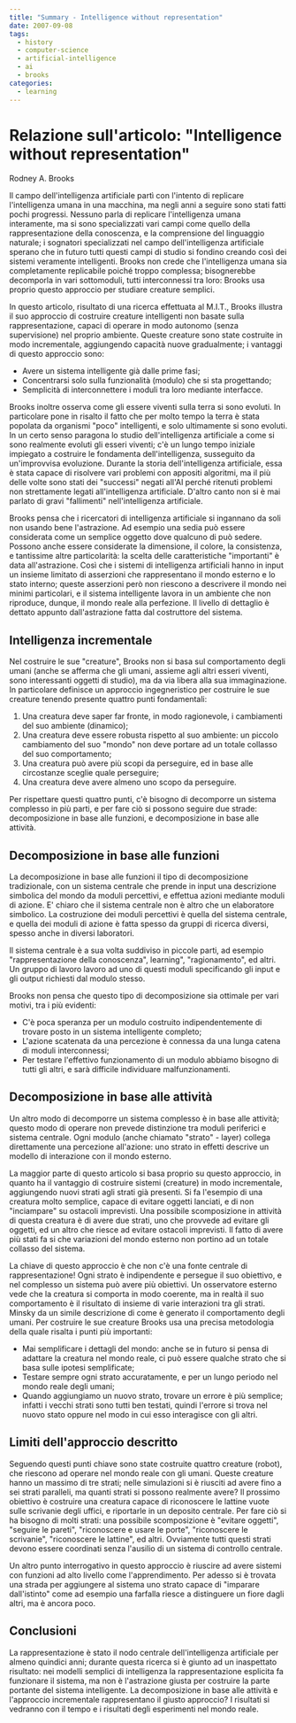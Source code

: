 ```yaml
---
title: "Summary - Intelligence without representation"
date: 2007-09-08
tags:
  - history
  - computer-science
  - artificial-intelligence
  - ai
  - brooks
categories:
  - learning
---
```


# Relazione sull'articolo: "Intelligence without representation"
Rodney A. Brooks

Il campo dell'intelligenza artificiale partì con l'intento di replicare l'intelligenza umana in una macchina, ma negli anni a seguire sono stati fatti pochi progressi. Nessuno parla di replicare l'intelligenza umana interamente, ma si sono specializzati vari campi come quello della rappresentazione della conoscenza, e la comprensione del linguaggio naturale; i sognatori specializzati nel campo dell'intelligenza artificiale sperano che in futuro tutti questi campi di studio si fondino creando così dei sistemi veramente intelligenti. Brooks non crede che l'intelligenza umana sia completamente replicabile poiché troppo complessa; bisognerebbe decomporla in vari sottomoduli, tutti interconnessi tra loro: Brooks usa proprio questo approccio per studiare creature semplici.

<!-- truncate -->

In questo articolo, risultato di una ricerca effettuata al M.I.T., Brooks illustra il suo approccio di costruire creature intelligenti non basate sulla rappresentazione, capaci di operare in modo autonomo (senza supervisione) nel proprio ambiente. Queste creature sono state costruite in modo incrementale, aggiungendo capacità nuove gradualmente; i vantaggi di questo approccio sono:

* Avere un sistema intelligente già dalle prime fasi;
* Concentrarsi solo sulla funzionalità (modulo) che si sta progettando;
* Semplicità di interconnettere i moduli tra loro mediante interfacce.

Brooks inoltre osserva come gli essere viventi sulla terra si sono evoluti. In particolare pone in risalto il fatto che per molto tempo la terra è stata popolata da organismi "poco" intelligenti, e solo ultimamente si sono evoluti. In un certo senso paragona lo studio dell'intelligenza artificiale a come si sono realmente evoluti gli esseri viventi; c'è un lungo tempo iniziale impiegato a costruire le fondamenta dell'intelligenza, susseguito da un'improvvisa evoluzione. Durante la storia dell'intelligenza artificiale, essa è stata capace di risolvere vari problemi con appositi algoritmi, ma il più delle volte sono stati dei "successi" negati all'AI perché ritenuti problemi non strettamente legati all'intelligenza artificiale. D'altro canto non si è mai parlato di gravi "fallimenti" nell'intelligenza artificiale.

Brooks pensa che i ricercatori di intelligenza artificiale si ingannano da soli non usando bene l'astrazione. Ad esempio una sedia può essere considerata come un semplice oggetto dove qualcuno di può sedere. Possono anche essere considerate la dimensione, il colore, la consistenza, e tantissime altre particolarità: la scelta delle caratteristiche "importanti" è data all'astrazione. Così che i sistemi di intelligenza artificiali hanno in input un insieme limitato di asserzioni che rappresentano il mondo esterno e lo stato interno; queste asserzioni però non riescono a descrivere il mondo nei minimi particolari, e il sistema intelligente lavora in un ambiente che non riproduce, dunque, il mondo reale alla perfezione. Il livello di dettaglio è dettato appunto dall'astrazione fatta dal costruttore del sistema.

## Intelligenza incrementale

Nel costruire le sue "creature", Brooks non si basa sul comportamento degli umani (anche se afferma che gli umani, assieme agli altri esseri viventi, sono interessanti oggetti di studio), ma da via libera alla sua immaginazione. In particolare definisce un approccio ingegneristico per costruire le sue creature tenendo presente quattro punti fondamentali:

1. Una creatura deve saper far fronte, in modo ragionevole, i cambiamenti del suo ambiente (dinamico);
2. Una creatura deve essere robusta rispetto al suo ambiente: un piccolo cambiamento del suo "mondo" non deve portare ad un totale collasso del suo comportamento;
3. Una creatura può avere più scopi da perseguire, ed in base alle circostanze sceglie quale perseguire;
4. Una creatura deve avere almeno uno scopo da perseguire.

Per rispettare questi quattro punti, c'è bisogno di decomporre un sistema complesso in più parti, e per fare ciò si possono seguire due strade: decomposizione in base alle funzioni, e decomposizione in base alle attività.

## Decomposizione in base alle funzioni

La decomposizione in base alle funzioni il tipo di decomposizione tradizionale, con un sistema centrale che prende in input una descrizione simbolica del mondo da moduli percettivi, e effettua azioni mediante moduli di azione. E' chiaro che il sistema centrale non è altro che un elaboratore simbolico. La costruzione dei moduli percettivi è quella del sistema centrale, e quella dei moduli di azione è fatta spesso da gruppi di ricerca diversi, spesso anche in diversi laboratori.

Il sistema centrale è a sua volta suddiviso in piccole parti, ad esempio "rappresentazione della conoscenza", learning", "ragionamento", ed altri. Un gruppo di lavoro lavoro ad uno di questi moduli specificando gli input e gli output richiesti dal modulo stesso.

Brooks non pensa che questo tipo di decomposizione sia ottimale per vari motivi, tra i più evidenti:

* C'è poca speranza per un modulo costruito indipendentemente di trovare posto in un sistema intelligente completo;
* L'azione scatenata da una percezione è connessa da una lunga catena di moduli interconnessi;
* Per testare l'effettivo funzionamento di un modulo abbiamo bisogno di tutti gli altri, e sarà difficile individuare malfunzionamenti.

## Decomposizione in base alle attività 

Un altro modo di decomporre un sistema complesso è in base alle attività; questo modo di operare non prevede distinzione tra moduli periferici e sistema centrale. Ogni modulo (anche chiamato "strato" - layer) collega direttamente una percezione all'azione: uno strato in effetti descrive un modello di interazione con il mondo esterno.

La maggior parte di questo articolo si basa proprio su questo approccio, in quanto ha il vantaggio di costruire sistemi (creature) in modo incrementale, aggiungendo nuovi strati agli strati già presenti. Si fa l'esempio di una creatura molto semplice, capace di evitare oggetti lanciati, e di non "inciampare" su ostacoli imprevisti. Una possibile scomposizione in attività di questa creatura è di avere due strati, uno che provvede ad evitare gli oggetti, ed un altro che riesce ad evitare ostacoli imprevisti. Il fatto di avere più stati fa si che variazioni del mondo esterno non portino ad un totale collasso del sistema.

La chiave di questo approccio è che non c'è una fonte centrale di rappresentazione! Ogni strato è indipendente e persegue il suo obiettivo, e nel complesso un sistema può avere più obiettivi. Un osservatore esterno vede che la creatura si comporta in modo coerente, ma in realtà il suo comportamento è il risultato di insieme di varie interazioni tra gli strati. Minsky da un simile descrizione di come è generato il comportamento degli umani.
Per costruire le sue creature Brooks usa una precisa metodologia della quale risalta i punti più importanti:

* Mai semplificare i dettagli del mondo: anche se in futuro si pensa di adattare la creatura nel mondo reale, ci può essere qualche strato che si basa sulle ipotesi semplificate;
* Testare sempre ogni strato accuratamente, e per un lungo periodo nel mondo reale degli umani;
* Quando aggiungiamo un nuovo strato, trovare un errore è più semplice; infatti i vecchi strati sono tutti ben testati, quindi l'errore si trova nel nuovo stato oppure nel modo in cui esso interagisce con gli altri.

## Limiti dell'approccio descritto

Seguendo questi punti chiave sono state costruite quattro creature (robot), che riescono ad operare nel mondo reale con gli umani. Queste creature hanno un massimo di tre strati; nelle simulazioni si è riusciti ad avere fino a sei strati paralleli, ma quanti strati si possono realmente avere? Il prossimo obiettivo è costruire una creatura capace di riconoscere le lattine vuote sulle scrivanie degli uffici, e riportarle in un deposito centrale. Per fare ciò si ha bisogno di molti strati: una possibile scomposizione è "evitare oggetti", "seguire le pareti", "riconoscere e usare le porte", "riconoscere le scrivanie", "riconoscere le lattine", ed altri. Ovviamente tutti questi strati devono essere coordinati senza l'ausilio di un sistema di controllo centrale.

Un altro punto interrogativo in questo approccio è riuscire ad avere sistemi con funzioni ad alto livello come l'apprendimento. Per adesso si è trovata una strada per aggiungere al sistema uno strato capace di "imparare dall'istinto" come ad esempio una farfalla riesce a distinguere un fiore dagli altri, ma è ancora poco.

## Conclusioni

La rappresentazione è stato il nodo centrale dell'intelligenza artificiale per almeno quindici anni; durante questa ricerca si è giunto ad un inaspettato risultato: nei modelli semplici di intelligenza la rappresentazione esplicita fa funzionare il sistema, ma non è l'astrazione giusta per costruire la parte portante del sistema intelligente. La decomposizione in base alle attività e l'approccio incrementale rappresentano il giusto approccio? I risultati si vedranno con il tempo e i risultati degli esperimenti nel mondo reale.
